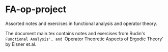 # FA-op-project
Assorted notes and exercises in functional analysis and operator theory.

The document main.tex contains notes and exercises from Rudin's `Functional Analysis', and `Operator Theoretic
Aspects of Ergodic Theory' by Eisner et.al.
